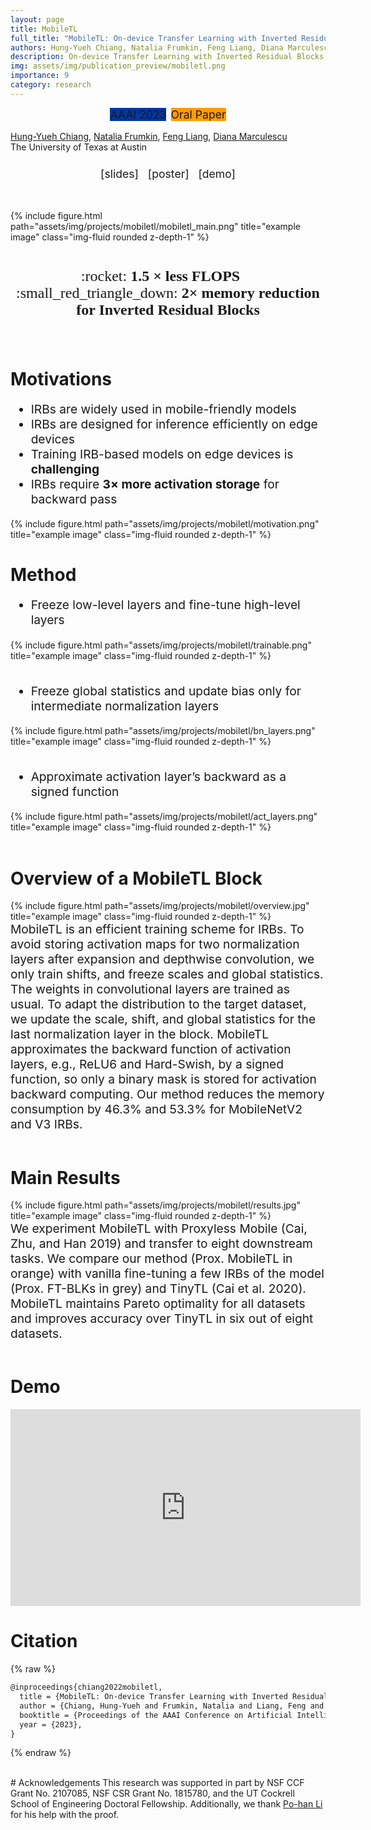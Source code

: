 ```yaml
---
layout: page
title: MobileTL
full_title: "MobileTL: On-device Transfer Learning with Inverted Residual Blocks"
authors: Hung-Yueh Chiang, Natalia Frumkin, Feng Liang, Diana Marculescu
description: On-device Transfer Learning with Inverted Residual Blocks
img: assets/img/publication_preview/mobiletl.png
importance: 9
category: research
---
```


<div style="text-align: center; padding-bottom: 1rem;">
<abbr class="badge" style="background-color:#00369f; margin-left:0.1rem; margin-right:0.1rem; font-size:1.1rem;">AAAI 2023</abbr>
<abbr class="badge" style="background-color:#FF9B00; margin-left:0.1rem; margin-right:0.1rem; font-size:1.1rem;">Oral Paper</abbr>
</div>

<div class="authors"> <a href="https://hychiang.info">Hung-Yueh Chiang</a>, <a href="https://www.nfrumkin.com/">Natalia Frumkin</a>, <a href="https://jeff-liangf.github.io/">Feng Liang</a>, <a href="https://users.ece.utexas.edu/~dianam/">Diana Marculescu</a></div>
<div class="authors" style="padding-bottom: 0.5em;">The University of Texas at Austin</div>

<div style="text-align: center; padding-bottom: 0.9em;">
<p style="font-size:1.1rem;">[slides] &nbsp; [poster] &nbsp; [demo]</p>
</div>


<br>
<div class="row">
    <div class="col-sm mt-3 mt-md-0">
        {% include figure.html path="assets/img/projects/mobiletl/mobiletl_main.png" title="example image" class="img-fluid rounded z-depth-1" %}
    </div>
</div>
<br>

<div style="text-align: center;">
    <p style="font-family: Comic Neue; font-size:1.5rem">
    :rocket: <b>1.5 <span>&#215;</span> less FLOPS </b> &nbsp; &nbsp;
    :small_red_triangle_down: <b>2<span>&#215;</span> memory reduction for Inverted Residual Blocks</b>
    </p>
</div>

<br>

# Motivations

<div class="row">
    <div class="col-sm mt-3 mt-md-0">
    <ul style="font-size:1.2rem">
        <li>IRBs are widely used in mobile-friendly models</li>
        <li>IRBs are designed for inference efficiently on edge devices</li>
        <li>Training IRB-based models on edge devices is <b>challenging</b></li>
        <li>IRBs require <b>3<span>&#215;</span> more activation storage</b> for backward pass</li>
    </ul>
    </div>
    <div class="col-sm mt-3 mt-md-0">
        {% include figure.html path="assets/img/projects/mobiletl/motivation.png" title="example image" class="img-fluid rounded z-depth-1" %}
    </div>
</div>

# Method

<ul style="font-size:1.2rem">
<li>Freeze low-level layers and fine-tune high-level layers</li>
</ul>
<div class="row">
    <div class="col-sm mt-3 mt-md-0">
        {% include figure.html path="assets/img/projects/mobiletl/trainable.png" title="example image" class="img-fluid rounded z-depth-1" %}
    </div>
</div>
<br>
<ul style="font-size:1.2rem">
<li>Freeze global statistics and update bias only for intermediate normalization layers</li>
</ul>
<div class="row">
    <div class="col-sm mt-3 mt-md-0">
        {% include figure.html path="assets/img/projects/mobiletl/bn_layers.png" title="example image" class="img-fluid rounded z-depth-1" %}
    </div>
</div>
<br>
<ul style="font-size:1.2rem">
<li>Approximate activation layer’s backward as a signed function</li>
</ul>
<div class="row">
    <div class="col-sm mt-3 mt-md-0">
        {% include figure.html path="assets/img/projects/mobiletl/act_layers.png" title="example image" class="img-fluid rounded z-depth-1" %}
    </div>
</div>
<br>

# Overview of a MobileTL Block

<div class="row">
    <div class="col-sm mt-3 mt-md-0">
        {% include figure.html path="assets/img/projects/mobiletl/overview.jpg" title="example image" class="img-fluid rounded z-depth-1" %}
    </div>
</div>
<div class="rows" style="font-size:1.2rem">
MobileTL is an efficient training scheme for IRBs. To avoid storing activation maps for two normalization layers after expansion and depthwise convolution, we only train shifts, and freeze scales and global statistics. The weights in convolutional layers are trained as usual. To adapt the distribution to the target dataset, we update the scale, shift, and global statistics for the last normalization layer in the block. MobileTL approximates the backward function of activation layers, e.g., ReLU6 and Hard-Swish, by a signed function, so only a binary mask is stored for activation backward computing. Our method reduces the memory consumption by 46.3% and 53.3% for MobileNetV2 and V3 IRBs.
</div>

<br>

# Main Results

<div class="row">
    <div class="col-sm mt-3 mt-md-0">
        {% include figure.html path="assets/img/projects/mobiletl/results.jpg" title="example image" class="img-fluid rounded z-depth-1" %}
    </div>
</div>

<div class="rows" style="font-size:1.2rem">
We experiment MobileTL with Proxyless Mobile (Cai, Zhu, and Han 2019) and transfer to eight downstream tasks.
We compare our method (Prox. MobileTL in orange) with vanilla fine-tuning a few IRBs of the model (Prox. FT-BLKs in grey)
and TinyTL (Cai et al. 2020). MobileTL maintains Pareto optimality for all datasets and improves accuracy over TinyTL in six
out of eight datasets.
</div>
<br>

# Demo
<iframe width="560" height="315" src="https://www.youtube.com/embed/TuVK2nIX4xM?si=ZNkpF1wFYx8UClDv" title="YouTube video player" frameborder="0" allow="accelerometer; autoplay; clipboard-write; encrypted-media; gyroscope; picture-in-picture; web-share" referrerpolicy="strict-origin-when-cross-origin" allowfullscreen></iframe>
<br>

# Citation
{% raw %}
```latex
@inproceedings{chiang2022mobiletl,
  title = {MobileTL: On-device Transfer Learning with Inverted Residual Blocks},
  author = {Chiang, Hung-Yueh and Frumkin, Natalia and Liang, Feng and Marculescu, Diana},
  booktitle = {Proceedings of the AAAI Conference on Artificial Intelligence (AAAI)},
  year = {2023},
}
```
{% endraw %}

<br>
# Acknowledgements
This research was supported in part by NSF CCF Grant No. 2107085, NSF CSR Grant No. 1815780, and the UT Cockrell School of Engineering Doctoral Fellowship. Additionally, we thank <a href="https://d31003.github.io/">Po-han Li</a> for his help with the proof.